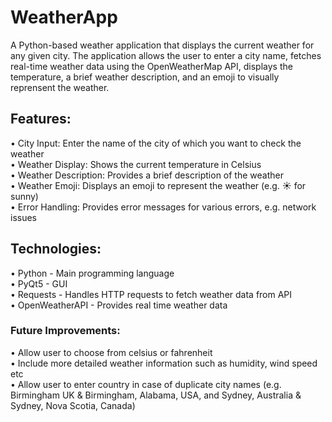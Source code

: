 # WeatherApp

A Python-based weather application that displays the current weather for any given city. The application allows the user to enter a city name, fetches real-time weather data using the OpenWeatherMap API, displays the temperature, a brief weather description, and an emoji to visually reprensent the weather.

## Features:
• City Input: Enter the name of the city of which you want to check the weather <br />
• Weather Display: Shows the current temperature in Celsius <br />
• Weather Description: Provides a brief description of the weather <br />
• Weather Emoji: Displays an emoji to represent the weather (e.g. ☀️ for sunny) <br />
• Error Handling: Provides error messages for various errors, e.g. network issues <br />

## Technologies:
• Python - Main programming language <br />
• PyQt5 - GUI <br />
• Requests - Handles HTTP requests to fetch weather data from API <br />
• OpenWeatherAPI - Provides real time weather data <br />

### Future Improvements:
• Allow user to choose from celsius or fahrenheit <br /> 
• Include more detailed weather information such as humidity, wind speed etc <br />
• Allow user to enter country in case of duplicate city names (e.g. Birmingham UK & Birmingham, Alabama, USA, and Sydney, Australia & Sydney, Nova Scotia, Canada) <br />
